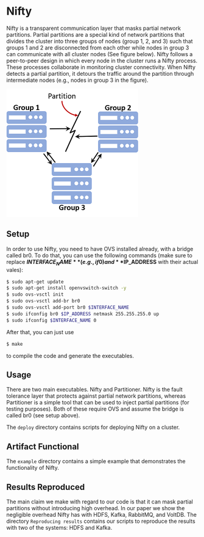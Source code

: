 Nifty
=======

Nifty is a transparent communication layer that masks partial network partitions. Partial partitions are a special kind of network partitions that divides the cluster into three groups of nodes (group 1, 2, and 3) such that groups 1 and 2 are disconnected from each other while nodes in group 3 can communicate with all cluster nodes (See figure below). Nifty follows a peer-to-peer design in which every node in the cluster runs a Nifty process. These processes collaborate in monitoring cluster connectivity. When Nifty detects a partial partition, it detours the traffic around the partition through intermediate nodes (e.g., nodes in group 3 in the figure).

![pnp](pnp.png?raw=true)

Setup
-------

In order to use Nifty, you need to have OVS installed already, with a bridge called br0. To do that, you can use the following commands (make sure to replace **$INTERFACE_NAME** (e.g., if0) and **$IP_ADDRESS** with their actual vales):

```bash
$ sudo apt-get update  
$ sudo apt-get install openvswitch-switch -y  
$ sudo ovs-vsctl init  
$ sudo ovs-vsctl add-br br0  
$ sudo ovs-vsctl add-port br0 $INTERFACE_NAME  
$ sudo ifconfig br0 $IP_ADDRESS netmask 255.255.255.0 up  
$ sudo ifconfig $INTERFACE_NAME 0  
```

After that, you can just use 
```bash
$ make
```
to compile the code and generate the executables.


Usage
-------
There are two main executables. Nifty and Partitioner. Nifty is the fault tolerance layer that protects against partial network partitions, whereas Partitioner is a simple tool that can be used to inject partial partitions (for testing purposes). Both of these require OVS and assume the bridge is called br0 (see setup above).

The ```deploy``` directory contains scripts for deploying Nifty on a cluster.


Artifact Functional
-------

The ```example``` directory contains a simple example that demonstrates the functionality of Nifty.


Results Reproduced
-------

The main claim we make with regard to our code is that it can mask partial partitions without introducing high overhead.
In our paper we show the negligible overhead Nifty has with HDFS, Kafka, RabbitMQ, and VoltDB.
The directory ```Reproducing results``` contains our scripts to reproduce the results with two of the systems: HDFS and Kafka.

